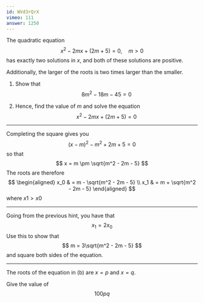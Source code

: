 ```yaml
---
id: WVd3rQrX
vimeo: 111
answer: 1250
---
```


The quadratic equation
$$
x^2 - 2mx + (2m+5) = 0, \quad m > 0
$$
has exactly two solutions in $x$, and both of these solutions are positive.

Additionally, the larger of the roots is two times larger than the smaller.

 1. Show that
    $$
    8m^2 - 18m - 45 = 0
    $$

 1. Hence, find the value of $m$ and solve the equation
    $$
    x^2 - 2mx + (2m+5) = 0
    $$

---

Completing the square gives you
$$
(x-m)^2 - m^2 + 2m + 5 = 0
$$
so that
$$
x = m \pm \sqrt{m^2 - 2m - 5}
$$
The roots are therefore
$$
\begin{aligned}
x_0 & = m - \sqrt{m^2 - 2m - 5} \\
x_1 & = m + \sqrt{m^2 - 2m - 5}
\end{aligned}
$$
where $x1 > x0$

---

Going from the previous hint, you have that
$$
x_1 = 2x_0
$$
Use this to show that
$$
m = 3\sqrt{m^2 - 2m - 5}
$$
and square both sides of the equation.

---

The roots of the equation in (b) are $x = p$ and $x = q$.

Give the value of
$$
100pq
$$
